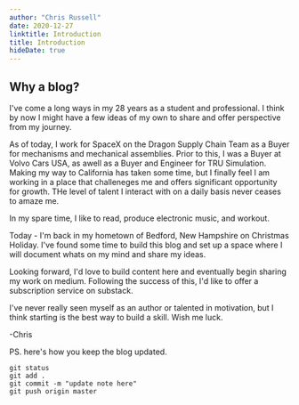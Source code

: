 ```yaml
---
author: "Chris Russell"
date: 2020-12-27
linktitle: Introduction
title: Introduction
hideDate: true
---
```


## Why a blog?

I've come a long ways in my 28 years as a student and professional. I think by now I might have a few ideas of my own to share and offer perspective from my journey.  

As of today, I work for SpaceX on the Dragon Supply Chain Team as a Buyer for mechanisms and mechanical assemblies. Prior to this, I was a Buyer at Volvo Cars USA, as awell as a Buyer and Engineer for TRU Simulation. Making my way to California has taken some time, but I finally feel I am working in a place that challeneges me and offers significant opportunity for growth. THe level of talent I interact with on a daily basis never ceases to amaze me. 

In my spare time, I like to read, produce electronic music, and workout. 

Today - I'm back in my hometown of Bedford, New Hampshire on Christmas Holiday. I've found some time to build this blog and set up a space where I will document whats on my mind and share my ideas.

Looking forward, I'd love to build content here and eventually begin sharing my work on medium. Following the success of this, I'd like to offer a subscription service on substack. 

I've never really seen myself as an author or talented in motivation, but I think starting is the best way to build a skill. Wish me luck.

-Chris

PS. here's how you keep the blog updated.  

`git status`  
`git add .`  
`git commit -m "update note here"`  
`git push origin master`  
